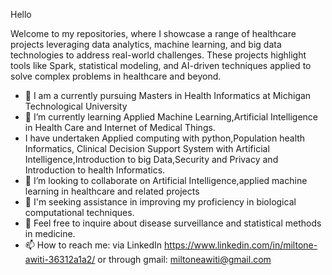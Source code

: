 Hello


Welcome to my repositories, where I showcase a range of healthcare projects leveraging data analytics, machine learning, and big data technologies to address real-world challenges. These projects highlight tools like Spark, statistical modeling, and AI-driven techniques applied to solve complex problems in healthcare and beyond.


- 🔭 I am a currently pursuing Masters in Health Informatics at Michigan Technological University 
- 🌱 I’m currently learning Applied Machine Learning,Artificial Intelligence in Health Care and Internet of Medical Things.
- I have undertaken  Applied computing with python,Population health Informatics, Clinical Decision Support System with Artificial Intelligence,Introduction to big Data,Security and Privacy and Introduction to health Informatics.
- 👯 I’m looking to collaborate on Artificial Intelligence,applied machine learning in healthcare and related projects
- 🤔 I'm seeking assistance in improving my proficiency in biological computational techniques.
- 💬 Feel free to inquire about disease surveillance and statistical methods in medicine.
- 📫 How to reach me: via LinkedIn https://www.linkedin.com/in/miltone-awiti-36312a1a2/ or through gmail: miltoneawiti@gmail.com
